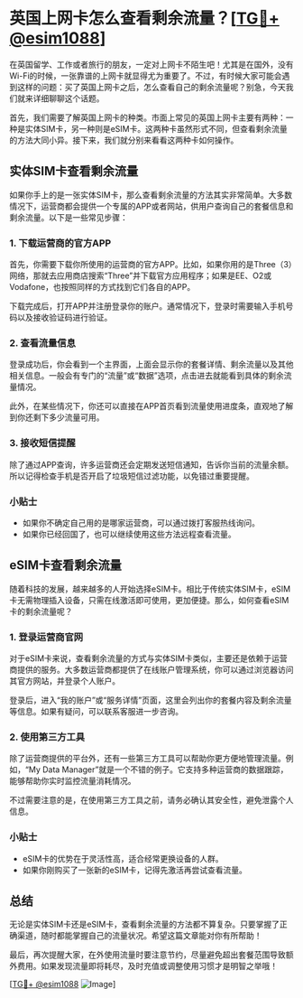 # 英国上网卡怎么查看剩余流量？[[TG💪+ @esim1088](https://t.me/s/esim1088)]

在英国留学、工作或者旅行的朋友，一定对上网卡不陌生吧！尤其是在国外，没有Wi-Fi的时候，一张靠谱的上网卡就显得尤为重要了。不过，有时候大家可能会遇到这样的问题：买了英国上网卡之后，怎么查看自己的剩余流量呢？别急，今天我们就来详细聊聊这个话题。

首先，我们需要了解英国上网卡的种类。市面上常见的英国上网卡主要有两种：一种是实体SIM卡，另一种则是eSIM卡。这两种卡虽然形式不同，但查看剩余流量的方法大同小异。接下来，我们就分别来看看这两种卡如何操作。

## 实体SIM卡查看剩余流量

如果你手上的是一张实体SIM卡，那么查看剩余流量的方法其实非常简单。大多数情况下，运营商都会提供一个专属的APP或者网站，供用户查询自己的套餐信息和剩余流量。以下是一些常见步骤：

### 1. 下载运营商的官方APP

首先，你需要下载你所使用的运营商的官方APP。比如，如果你用的是Three（3）网络，那就去应用商店搜索“Three”并下载官方应用程序；如果是EE、O2或Vodafone，也按照同样的方式找到它们各自的APP。

下载完成后，打开APP并注册登录你的账户。通常情况下，登录时需要输入手机号码以及接收验证码进行验证。

### 2. 查看流量信息

登录成功后，你会看到一个主界面，上面会显示你的套餐详情、剩余流量以及其他相关信息。一般会有专门的“流量”或“数据”选项，点击进去就能看到具体的剩余流量情况。

此外，在某些情况下，你还可以直接在APP首页看到流量使用进度条，直观地了解到你还剩下多少流量可用。

### 3. 接收短信提醒

除了通过APP查询，许多运营商还会定期发送短信通知，告诉你当前的流量余额。所以记得检查手机是否开启了垃圾短信过滤功能，以免错过重要提醒。

### 小贴士

- 如果你不确定自己用的是哪家运营商，可以通过拨打客服热线询问。
- 如果你已经回国了，也可以继续使用这些方法远程查看流量。

## eSIM卡查看剩余流量

随着科技的发展，越来越多的人开始选择eSIM卡。相比于传统实体SIM卡，eSIM卡无需物理插入设备，只需在线激活即可使用，更加便捷。那么，如何查看eSIM卡的剩余流量呢？

### 1. 登录运营商官网

对于eSIM卡来说，查看剩余流量的方式与实体SIM卡类似，主要还是依赖于运营商提供的服务。大多数运营商都提供了在线账户管理系统，你可以通过浏览器访问其官方网站，并登录个人账户。

登录后，进入“我的账户”或“服务详情”页面，这里会列出你的套餐内容及剩余流量等信息。如果有疑问，可以联系客服进一步咨询。

### 2. 使用第三方工具

除了运营商提供的平台外，还有一些第三方工具可以帮助你更方便地管理流量。例如，“My Data Manager”就是一个不错的例子。它支持多种运营商的数据跟踪，能够帮助你实时监控流量消耗情况。

不过需要注意的是，在使用第三方工具之前，请务必确认其安全性，避免泄露个人信息。

### 小贴士

- eSIM卡的优势在于灵活性高，适合经常更换设备的人群。
- 如果你刚购买了一张新的eSIM卡，记得先激活再尝试查看流量。

## 总结

无论是实体SIM卡还是eSIM卡，查看剩余流量的方法都不算复杂。只要掌握了正确渠道，随时都能掌握自己的流量状况。希望这篇文章能对你有所帮助！

最后，再次提醒大家，在外使用流量时要注意节约，尽量避免超出套餐范围导致额外费用。如果发现流量即将耗尽，及时充值或调整使用习惯才是明智之举哦！

[[TG💪+ @esim1088](https://t.me/s/esim1088) ![Image](https://i.postimg.cc/4NQfJmqS/Snipaste-2025-05-13-00-14-12.png)]